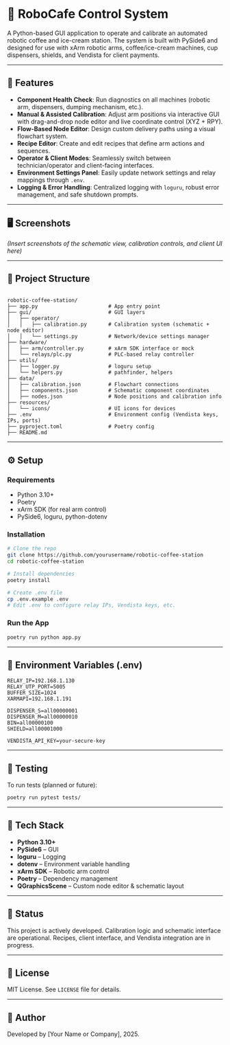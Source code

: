 
# 🤖 RoboCafe Control System

A Python-based GUI application to operate and calibrate an automated robotic coffee and ice-cream station. The system is built with PySide6 and designed for use with xArm robotic arms, coffee/ice-cream machines, cup dispensers, shields, and Vendista for client payments.

---

## 🚀 Features

- **Component Health Check**: Run diagnostics on all machines (robotic arm, dispensers, dumping mechanism, etc.).
- **Manual & Assisted Calibration**: Adjust arm positions via interactive GUI with drag-and-drop node editor and live coordinate control (XYZ + RPY).
- **Flow-Based Node Editor**: Design custom delivery paths using a visual flowchart system.
- **Recipe Editor**: Create and edit recipes that define arm actions and sequences.
- **Operator & Client Modes**: Seamlessly switch between technician/operator and client-facing interfaces.
- **Environment Settings Panel**: Easily update network settings and relay mappings through `.env`.
- **Logging & Error Handling**: Centralized logging with `loguru`, robust error management, and safe shutdown prompts.

---

## 🖥️ Screenshots

_(Insert screenshots of the schematic view, calibration controls, and client UI here)_

---

## 🧱 Project Structure

```

robotic-coffee-station/
├── app.py                       # App entry point
├── gui/                         # GUI layers
│   ├── operator/
│   │   ├── calibration.py       # Calibration system (schematic + node editor)
│   │   └── settings.py          # Network/device settings manager
├── hardware/
│   ├── arm/controller.py        # xArm SDK interface or mock
│   └── relays/plc.py            # PLC-based relay controller
├── utils/
│   ├── logger.py                # loguru setup
│   └── helpers.py               # pathfinder, helpers
├── data/
│   ├── calibration.json         # Flowchart connections
│   ├── components.json          # Schematic component coordinates
│   ├── nodes.json               # Node positions and calibration info
├── resources/
│   └── icons/                   # UI icons for devices
├── .env                         # Environment config (Vendista keys, IPs, ports)
├── pyproject.toml               # Poetry config
├── README.md

````

---

## ⚙️ Setup

### Requirements

- Python 3.10+
- Poetry
- xArm SDK (for real arm control)
- PySide6, loguru, python-dotenv

### Installation

```bash
# Clone the repo
git clone https://github.com/yourusername/robotic-coffee-station
cd robotic-coffee-station

# Install dependencies
poetry install

# Create .env file
cp .env.example .env
# Edit .env to configure relay IPs, Vendista keys, etc.
````

### Run the App

```bash
poetry run python app.py
```

---

## 🔑 Environment Variables (.env)

```env
RELAY_IP=192.168.1.130
RELAY_UTP_PORT=5005
BUFFER_SIZE=1024
XARMAPI=192.168.1.191

DISPENSER_S=all00000001
DISPENSER_M=all00000010
BIN=all00000100
SHIELD=all00001000

VENDISTA_API_KEY=your-secure-key
```

---

## 🧪 Testing

To run tests (planned or future):

```bash
poetry run pytest tests/
```

---

## 🧰 Tech Stack

* **Python 3.10+**
* **PySide6** – GUI
* **loguru** – Logging
* **dotenv** – Environment variable handling
* **xArm SDK** – Robotic arm control
* **Poetry** – Dependency management
* **QGraphicsScene** – Custom node editor & schematic layout

---

## 📌 Status

This project is actively developed. Calibration logic and schematic interface are operational. Recipes, client interface, and Vendista integration are in progress.

---

## 📃 License

MIT License. See `LICENSE` file for details.

---

## 👤 Author

Developed by \[Your Name or Company], 2025.

```
